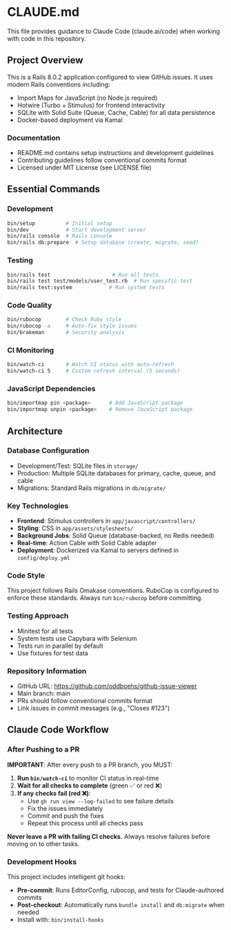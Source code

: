# CLAUDE.md

This file provides guidance to Claude Code (claude.ai/code) when working with code in this repository.

## Project Overview

This is a Rails 8.0.2 application configured to view GitHub issues. It uses modern Rails conventions including:
- Import Maps for JavaScript (no Node.js required)
- Hotwire (Turbo + Stimulus) for frontend interactivity
- SQLite with Solid Suite (Queue, Cache, Cable) for all data persistence
- Docker-based deployment via Kamal

### Documentation
- README.md contains setup instructions and development guidelines
- Contributing guidelines follow conventional commits format
- Licensed under MIT License (see LICENSE file)

## Essential Commands

### Development
```bash
bin/setup          # Initial setup
bin/dev            # Start development server
bin/rails console  # Rails console
bin/rails db:prepare  # Setup database (create, migrate, seed)
```

### Testing
```bash
bin/rails test                    # Run all tests
bin/rails test test/models/user_test.rb  # Run specific test
bin/rails test:system            # Run system tests
```

### Code Quality
```bash
bin/rubocop        # Check Ruby style
bin/rubocop -a     # Auto-fix style issues
bin/brakeman       # Security analysis
```

### CI Monitoring
```bash
bin/watch-ci       # Watch CI status with auto-refresh
bin/watch-ci 5     # Custom refresh interval (5 seconds)
```

### JavaScript Dependencies
```bash
bin/importmap pin <package>      # Add JavaScript package
bin/importmap unpin <package>    # Remove JavaScript package
```

## Architecture

### Database Configuration
- Development/Test: SQLite files in `storage/`
- Production: Multiple SQLite databases for primary, cache, queue, and cable
- Migrations: Standard Rails migrations in `db/migrate/`

### Key Technologies
- **Frontend**: Stimulus controllers in `app/javascript/controllers/`
- **Styling**: CSS in `app/assets/stylesheets/`
- **Background Jobs**: Solid Queue (database-backed, no Redis needed)
- **Real-time**: Action Cable with Solid Cable adapter
- **Deployment**: Dockerized via Kamal to servers defined in `config/deploy.yml`

### Code Style
This project follows Rails Omakase conventions. RuboCop is configured to enforce these standards. Always run `bin/rubocop` before committing.

### Testing Approach
- Minitest for all tests
- System tests use Capybara with Selenium
- Tests run in parallel by default
- Use fixtures for test data

### Repository Information
- GitHub URL: https://github.com/oddboehs/github-issue-viewer
- Main branch: main
- PRs should follow conventional commits format
- Link issues in commit messages (e.g., "Closes #123")

## Claude Code Workflow

### After Pushing to a PR
**IMPORTANT**: After every push to a PR branch, you MUST:

1. **Run `bin/watch-ci`** to monitor CI status in real-time
2. **Wait for all checks to complete** (green ✅ or red ❌)
3. **If any checks fail (red ❌)**:
   - Use `gh run view --log-failed` to see failure details
   - Fix the issues immediately
   - Commit and push the fixes
   - Repeat this process until all checks pass

**Never leave a PR with failing CI checks.** Always resolve failures before moving on to other tasks.

### Development Hooks
This project includes intelligent git hooks:
- **Pre-commit**: Runs EditorConfig, rubocop, and tests for Claude-authored commits
- **Post-checkout**: Automatically runs `bundle install` and `db:migrate` when needed
- Install with: `bin/install-hooks`
